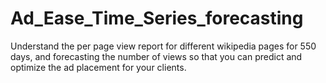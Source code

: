 # Ad_Ease_Time_Series_forecasting
Understand the per page view report for different wikipedia pages for 550 days, and forecasting the number of views so that you can predict and optimize the ad placement for your clients.
